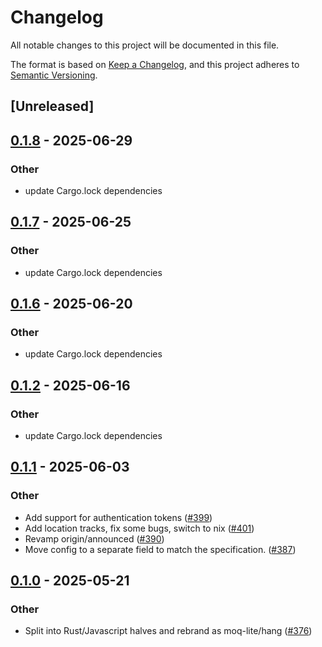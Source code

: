 # Changelog

All notable changes to this project will be documented in this file.

The format is based on [Keep a Changelog](https://keepachangelog.com/en/1.0.0/),
and this project adheres to [Semantic Versioning](https://semver.org/spec/v2.0.0.html).

## [Unreleased]

## [0.1.8](https://github.com/kixelated/moq/compare/hang-cli-v0.1.7...hang-cli-v0.1.8) - 2025-06-29

### Other

- update Cargo.lock dependencies

## [0.1.7](https://github.com/kixelated/moq/compare/hang-cli-v0.1.6...hang-cli-v0.1.7) - 2025-06-25

### Other

- update Cargo.lock dependencies

## [0.1.6](https://github.com/kixelated/moq/compare/hang-cli-v0.1.5...hang-cli-v0.1.6) - 2025-06-20

### Other

- update Cargo.lock dependencies

## [0.1.2](https://github.com/kixelated/moq/compare/hang-cli-v0.1.1...hang-cli-v0.1.2) - 2025-06-16

### Other

- update Cargo.lock dependencies

## [0.1.1](https://github.com/kixelated/moq/compare/hang-cli-v0.1.0...hang-cli-v0.1.1) - 2025-06-03

### Other

- Add support for authentication tokens ([#399](https://github.com/kixelated/moq/pull/399))
- Add location tracks, fix some bugs, switch to nix ([#401](https://github.com/kixelated/moq/pull/401))
- Revamp origin/announced ([#390](https://github.com/kixelated/moq/pull/390))
- Move config to a separate field to match the specification. ([#387](https://github.com/kixelated/moq/pull/387))

## [0.1.0](https://github.com/kixelated/moq/releases/tag/hang-cli-v0.1.0) - 2025-05-21

### Other

- Split into Rust/Javascript halves and rebrand as moq-lite/hang ([#376](https://github.com/kixelated/moq/pull/376))
